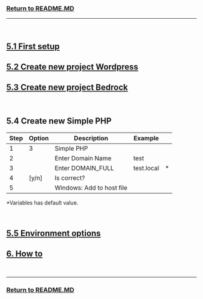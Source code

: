 ### [Return to README.MD](../../README.MD#5-start-the-application)
----------------------------------
<br>

## [5.1 First setup](./5-doc.MD#51-first-setup)

## [5.2 Create new project Wordpress](./5-doc-new-wordpress.MD#create-new-project)
## [5.3 Create new project Bedrock](./5-doc-new-wordpress.MD#create-new-project)

<br>

## 5.4 Create new Simple PHP

| Step | Option  | Description               | Example        |   |
|------|---------|---------------------------|----------------|---|
| 1    | 3       | Simple PHP                |                |   |
| 2    |         | Enter Domain Name         | test           |   |
| 3    |         | Enter DOMAIN_FULL         | test.local     | * |
| 4    | [y/n]   | Is correct?               |                |   |
| 5    |         | Windows: Add to host file |                |   |

*Variables has default value.

<br>

## [5.5 Environment options](./5-doc-environment-options.MD#55-environment-options)

## [6. How to](./6-doc.MD#6-how-to)

<br>

----------------------------------
### [Return to README.MD](../../README.MD)